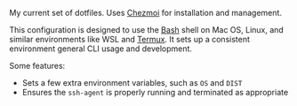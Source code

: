 My current set of dotfiles. Uses [Chezmoi](https://github.com/twpayne/chezmoi) for
installation and management.

This configuration is designed to use the
[Bash](https://en.wikipedia.org/wiki/Bash_(Unix_shell)) shell on Mac OS, Linux,
and similar environments like WSL and [Termux](https://termux.com/). It sets up
a consistent environment general CLI usage and development.

Some features:

- Sets a few extra environment variables, such as `OS` and `DIST`
- Ensures the `ssh-agent` is properly running and terminated as appropriate

